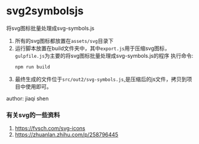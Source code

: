 # svg2symbolsjs
将svg图标批量处理成svg-symbols.js

1. 所有的svg图标都放置在`assets/svg`目录下
2. 运行脚本放置在build文件夹中，其中`export.js`用于压缩svg图标，`gulpfile.js`为主要的将svg图标批量处理成svg-symbols.js的程序
   执行命令:
   ```javascript
   npm run build
   ```
3. 最终生成的文件位于`src/out2/svg-symbols.js`,是压缩后的js文件，拷贝到项目中使用即可。

author: jiaqi shen

### 有关svg的一些资料
1. https://fvsch.com/svg-icons
2. https://zhuanlan.zhihu.com/p/258796445